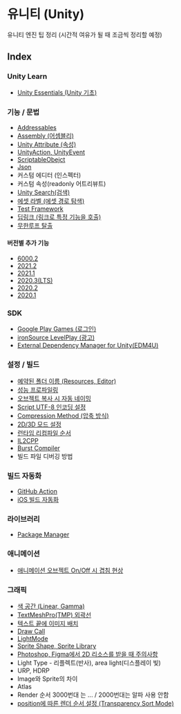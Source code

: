 # 유니티 (Unity)
유니티 엔진 팁 정리 (시간적 여유가 될 때 조금씩 정리할 예정)

## Index

### Unity Learn
- [Unity Essentials (Unity 기초)](docs/UnityEssentials.md)

### 기능 / 문법
- [Addressables](docs/Addressables.md)
- [Assembly (어셈블리)](docs/Assembly.md)
- [Unity Attribute (속성)](docs/UnityAttribute.md)
- [UnityAction, UnityEvent](docs/UnityActionUnityEvent.md)
- [ScriptableObejct](docs/ScriptableObejct.md)
- [Json](docs/Json.md)
- 커스텀 에디터 (인스펙터)
- 커스텀 속성(readonly 어트리뷰트)
- [Unity Search(검색)](docs/UnitySearch.md)
- [에셋 라벨 (에셋 경로 탐색)](docs/AssetLabel.md)
- [Test Framework](docs/TestFramework.md)
- [딥링크 (링크로 특정 기능을 호출)](docs/DeepLink.md)
- [무한루프 탈출](docs/BreakInfiniteLoop.md)

#### 버전별 추가 기능
- [6000.2](docs/6000_2.md)
- [2021.2](docs/2021_2.md)
- [2021.1](docs/2021_1.md)
- [2020.3(LTS)](docs/2020_3.md)
- [2020.2](docs/2020_2.md)
- [2020.1](docs/2020_1.md)

### SDK
- [Google Play Games (로그인)](docs/GooglePlayGames.md)
- [ironSource LevelPlay (광고)](docs/ironSourceLevelPlay.md)
- [External Dependency Manager for Unity(EDM4U)](docs/EDM4U.md)


### 설정 / 빌드
- [예약된 폴더 이름 (Resources, Editor)](docs/ReservedFolderName.md)
- [성능 프로파일링](docs/Profiling.md)
- [오브젝트 복사 시 자동 네이밍](docs/ObjectCopyNaming.md)
- [Script UTF-8 인코딩 설정](docs/ScriptEncodingUTF8.md)
- [Compression Method (압축 방식)](docs/CompressionMethod.md)
- [2D/3D 모드 설정](docs/2D3DMode.md)
- [런타임 리컴파일 순서](docs/Recompile.md)
- [IL2CPP](docs/IL2CPP.md)
- [Burst Compiler](docs/BurstCompiler.md)
- 빌드 파일 디버깅 방법

### 빌드 자동화
- [GitHub Action](docs/GitHubActionUnityBuild.md)
- [iOS 빌드 자동화](docs/iOSAutoBuild.md)

### 라이브러리
- [Package Manager](docs/PackageManager.md)

### 애니메이션
- [애니메이션 오브젝트 On/Off 시 겹침 현상](docs/AnimationOverlap.md)

### 그래픽
- [색 공간 (Linear, Gamma)](docs/ColorSpace.md)
- [TextMeshPro(TMP) 외곽선](docs/TextMeshProOutline.md)
- [텍스트 끝에 이미지 배치](docs/TextEndImage.md)
- [Draw Call](docs/DrawCall.md)
- [LightMode](docs/LightMode.md)
- [Sprite Shape, Sprite Library](docs/SpriteEdit.md)
- [Photoshop, Figma에서 2D 리소스를 받을 때 주의사항](docs/PhotoshopFigmaUI.md)
- Light Type - 리플렉트(반사), area light(디스플레이 빛)
- URP, HDRP
- Image와 Sprite의 차이
- Atlas
- Render 순서 3000번대 는 ... / 2000번대는 알파 사용 안함
- [position에 따른 렌더 순서 설정 (Transparency Sort Mode)](docs/TransparencySortMode.md)
